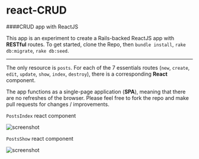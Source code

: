 # react-CRUD
####CRUD app with ReactJS

This app is an experiment to create a Rails-backed ReactJS app with **RESTful** routes. 
To get started, clone the Repo, then `bundle install`, `rake db:migrate`, `rake db:seed`.

**** 

The only resource is `posts`. For each of the 7 essentials routes (`new`, `create`, `edit`, `update`, `show`, `index`, `destroy`), there is a corresponding **React** component. 


The app functions as a single-page application (**SPA**), meaning that there are no refreshes of the browser. Please feel free to fork the repo and make pull requests for changes / improvements.

`PostsIndex` react component

![screenshot](https://raw.githubusercontent.com/tgoldenberg/react-CRUD/master/crud1.png)

`PostsShow` react component

![screenshot](https://raw.githubusercontent.com/tgoldenberg/react-CRUD/master/crud2.png)
